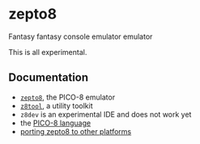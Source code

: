 # zepto8
Fantasy fantasy console emulator emulator

This is all experimental.

## Documentation

 - [`zepto8`](doc/zepto8.md), the PICO-8 emulator
 - [`z8tool`](doc/z8tool.md), a utility toolkit
 - `z8dev` is an experimental IDE and does not work yet
 - the [PICO-8 language](doc/PICO-8-language.md)
 - [porting zepto8 to other platforms](doc/porting.md)

